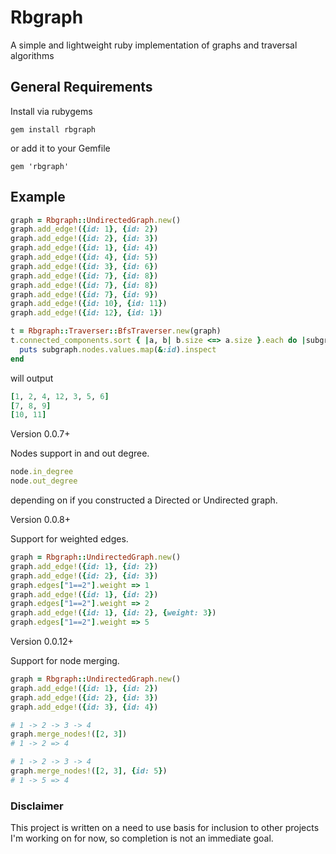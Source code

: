 # Rbgraph
A simple and lightweight ruby implementation of graphs and traversal algorithms

## General Requirements

Install via rubygems

```gem install rbgraph```

or add it to your Gemfile

```gem 'rbgraph'```

## Example

```ruby
graph = Rbgraph::UndirectedGraph.new()
graph.add_edge!({id: 1}, {id: 2})
graph.add_edge!({id: 2}, {id: 3})
graph.add_edge!({id: 1}, {id: 4})
graph.add_edge!({id: 4}, {id: 5})
graph.add_edge!({id: 3}, {id: 6})
graph.add_edge!({id: 7}, {id: 8})
graph.add_edge!({id: 7}, {id: 8})
graph.add_edge!({id: 7}, {id: 9})
graph.add_edge!({id: 10}, {id: 11})
graph.add_edge!({id: 12}, {id: 1})

t = Rbgraph::Traverser::BfsTraverser.new(graph)
t.connected_components.sort { |a, b| b.size <=> a.size }.each do |subgraph|
  puts subgraph.nodes.values.map(&:id).inspect
end
```

will output

```ruby
[1, 2, 4, 12, 3, 5, 6]
[7, 8, 9]
[10, 11]
```

Version 0.0.7+

Nodes support in and out degree.
```ruby
node.in_degree
node.out_degree
```
depending on if you constructed a Directed or Undirected graph.

Version 0.0.8+

Support for weighted edges.
```ruby
graph = Rbgraph::UndirectedGraph.new()
graph.add_edge!({id: 1}, {id: 2})
graph.add_edge!({id: 2}, {id: 3})
graph.edges["1==2"].weight => 1
graph.add_edge!({id: 1}, {id: 2})
graph.edges["1==2"].weight => 2
graph.add_edge!({id: 1}, {id: 2}, {weight: 3})
graph.edges["1==2"].weight => 5
```

Version 0.0.12+

Support for node merging.
```ruby
graph = Rbgraph::UndirectedGraph.new()
graph.add_edge!({id: 1}, {id: 2})
graph.add_edge!({id: 2}, {id: 3})
graph.add_edge!({id: 3}, {id: 4})

# 1 -> 2 -> 3 -> 4
graph.merge_nodes!([2, 3])
# 1 -> 2 => 4

# 1 -> 2 -> 3 -> 4
graph.merge_nodes!([2, 3], {id: 5})
# 1 -> 5 => 4
```


### Disclaimer
This project is written on a need to use basis for inclusion to other projects I'm working on for now, so completion is not an immediate goal.
